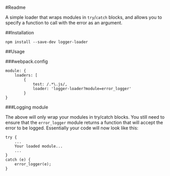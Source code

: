 #Readme

A simple loader that wraps modules in `try`/`catch` blocks, and allows you to specify a function to call with the
error as an argument.

##Installation

```npm install --save-dev logger-loader```

##Usage

###webpack.config

```
module: {
    loaders: [
        {
            test: /.*\.js/,
            loader: 'logger-loader?module=error_logger'
        }
}
```


###Logging module

The above will only wrap your modules in try/catch blocks. You still need to ensure that the `error_logger`
module returns a function that will accept the error to be logged. Essentially your code will now look like this:

```
try {
    ...
    Your loaded module...
    ...
}
catch (e) {
    error_logger(e);
}
```
